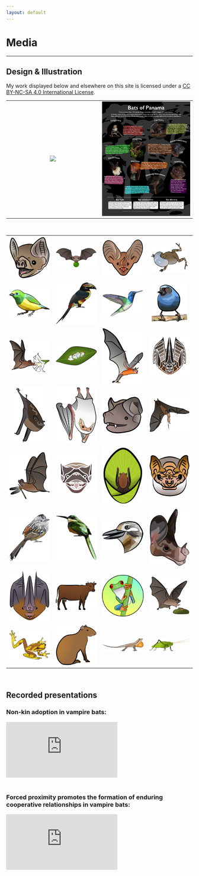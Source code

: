 ```yaml
---
layout: default
---
```

# Media
---

## Design & Illustration
My work displayed below and elsewhere on this site is licensed under a [CC BY-NC-SA 4.0 International License](https://creativecommons.org/licenses/by-nc-sa/4.0/). <br/>

<table align="center" style="width:100%">
    <tr>
        <td align="center" width ="50%"><img src="/assets/illustrations/page1.png" width="100%"></td>
        <td align="center" width ="50%"><img src="/assets/illustrations/page2.png" width="100%"></td>
    </tr>
</table> <br/>
<table align="center" style="width:100%">
    <tr>
        <td align="center" width ="25%"><img src="/assets/illustrations/vampire_v02.png" width="100%"></td>
        <td align="center" width ="25%"><img src="/assets/illustrations/ajoffset.png" width="100%"></td>
        <td align="center" width ="25%"><img src="/assets/illustrations/trachops.png" width="100%"></td>  
        <td align="center" width ="25%"><img src="/assets/illustrations/tungara.png" width="90%"></td>
    </tr>
    <tr>
        <td align="center" width ="25%"><img src="/assets/illustrations/blue naped chlorophonia.png" width="100%"></td>
        <td align="center" width ="25%"><img src="/assets/illustrations/aracari.png" width="100%"></td>
        <td align="center" width ="25%"><img src="/assets/illustrations/jacobin.png" width="100%"></td>  
        <td align="center" width ="25%"><img src="/assets/illustrations/flowerpiercer.png" width="90%"></td>
    </tr>
    <tr>
        <td align="center"><img src="/assets/illustrations/glossophagaoffset.png" width="100%"></td>
        <td align="center"><img src="/assets/illustrations/ectophylla.png" width="100%"></td>
        <td align="center"><img src="/assets/illustrations/noctilio_v02.png" width="100%"></td>
        <td align="center"><img src="/assets/illustrations/lonch2.png" width="100%"></td>
    </tr>
    <tr>
        <td align="center"><img src="/assets/illustrations/saccopteryxoffset.png" width="80%"></td>
        <td align="center"><img src="/assets/illustrations/diclidurus.png" width="100%"></td>
        <td align="center"><img src="/assets/illustrations/molossus.png" width="100%"></td>
        <td align="center"><img src="/assets/illustrations/vampyrumoffset.png" width="100%"></td>
    </tr>
    <tr>
        <td align="center"><img src="/assets/illustrations/micronycterisoffset.png" width="100%"></td>
        <td align="center"><img src="/assets/illustrations/molossus_02.png" width="100%"></td>
        <td align="center"><img src="/assets/illustrations/spixoffset.png" width="100%"></td>
        <td align="center"><img src="/assets/illustrations/centurio.png" width="100%"></td>
    </tr>
    <tr>
        <td align="center"><img src="/assets/illustrations/santa marta antbird.png" width="100%"></td>
        <td align="center"><img src="/assets/illustrations/emeraldbird.png" width="100%"></td>
        <td align="center"><img src="/assets/illustrations/puffbird.png" width="100%"></td>
        <td align="center"><img src="/assets/illustrations/vampyrum.png" width="100%"></td>
    </tr>
    <tr>
        <td align="center"><img src="/assets/illustrations/lonchorhina.png" width="100%"></td>
        <td align="center"><img src="/assets/illustrations/cow_v02_color_offset.png" width="100%"></td>
        <td align="center"><img src="/assets/illustrations/redeye.png" width="100%"></td>
        <td align="center"><img src="/assets/illustrations/trachops_sticker_offset.png" width="100%"></td>
    </tr>
    <tr>
        <td align="center"><img src="/assets/illustrations/hila.png" width="100%"></td>
        <td align="center"><img src="/assets/illustrations/neque.png" width="100%"></td>
        <td align="center"><img src="/assets/illustrations/anole.png" width="100%"></td>
        <td align="center"><img src="/assets/illustrations/katydid.png" width="100%"></td>
    </tr>
</table> <br/>

## Recorded presentations
### Non-kin adoption in vampire bats: <br/>
<div class="videoWrapper">
  <div>
   <iframe frameborder="0" allowfullscreen="" src="https://www.youtube.com/embed/Tp19hFQF1h4" title="YouTube video player" frameborder="0" allow="accelerometer; autoplay; clipboard-write; encrypted-media; gyroscope; picture-in-picture; web-share" allowfullscreen></iframe>
  </div>
</div><br/>

### Forced proximity promotes the formation of enduring cooperative relationships in vampire bats: <br/>
<div class="videoWrapper">
  <div>
   <iframe frameborder="0" allowfullscreen="" src="https://www.youtube.com/embed/SM-w9azlOjY" title="YouTube video player" frameborder="0" allow="accelerometer; autoplay; clipboard-write; encrypted-media; gyroscope; picture-in-picture; web-share" allowfullscreen></iframe>
  </div>
</div><br/>



